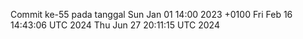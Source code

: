 Commit ke-55 pada tanggal Sun Jan 01 14:00 2023 +0100
Fri Feb 16 14:43:06 UTC 2024
Thu Jun 27 20:11:15 UTC 2024

